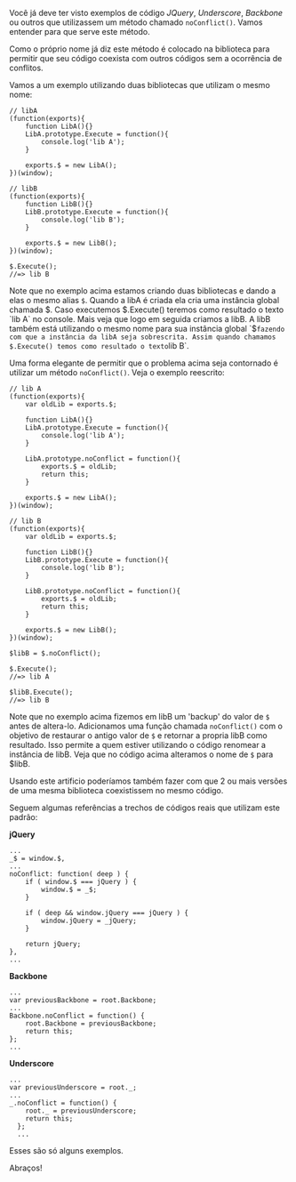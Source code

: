 Você já deve ter visto exemplos de código *JQuery*, *Underscore*, *Backbone* ou outros que utilizassem um método chamado ```noConflict()```. Vamos entender para que serve este método.

Como o próprio nome já diz este método é colocado na biblioteca para permitir que seu código coexista com outros códigos sem a ocorrência de conflitos. 

Vamos a um exemplo utilizando duas bibliotecas que utilizam o mesmo nome:

<pre><code>// libA
(function(exports){
	function LibA(){}
	LibA.prototype.Execute = function(){
		console.log('lib A');
	}
	
	exports.$ = new LibA();
})(window);

// libB
(function(exports){
	function LibB(){}
	LibB.prototype.Execute = function(){
		console.log('lib B');
	}
	
	exports.$ = new LibB();
})(window);

$.Execute();
//=> lib B
</code></pre>

Note que no exemplo acima estamos criando duas bibliotecas e dando a elas o mesmo alias `$`. Quando a libA é criada ela cria uma instância global chamada $. Caso executemos $.Execute() teremos como resultado o texto `lib A` no console. Mais veja que logo em seguida criamos a libB. A libB também está utilizando o mesmo nome para sua instância global `$` fazendo com que a instância da libA seja sobrescrita. Assim quando chamamos $.Execute() temos como resultado o texto `lib B`.

Uma forma elegante de permitir que o problema acima seja contornado é utilizar um método ```noConflict()```. Veja o exemplo reescrito:

<pre><code>// lib A
(function(exports){
	var oldLib = exports.$;
	
	function LibA(){}
	LibA.prototype.Execute = function(){
		console.log('lib A');
	}

	LibA.prototype.noConflict = function(){
		exports.$ = oldLib;
		return this;
	}
	
	exports.$ = new LibA();
})(window);

// lib B
(function(exports){
	var oldLib = exports.$;

	function LibB(){}
	LibB.prototype.Execute = function(){
		console.log('lib B');
	}
	
	LibB.prototype.noConflict = function(){
		exports.$ = oldLib;
		return this;
	}
	
	exports.$ = new LibB();
})(window);

$libB = $.noConflict();

$.Execute();
//=> lib A

$libB.Execute();
//=> lib B
</code></pre>

Note que no exemplo acima fizemos em libB um 'backup' do valor de `$` antes de altera-lo. Adicionamos uma função chamada ```noConflict()``` com o objetivo de restaurar o antigo valor de `$` e retornar a propria libB como resultado. Isso permite a quem estiver utilizando o código renomear a instância de libB. Veja que no código acima alteramos o nome de `$` para $libB.

Usando este artificio poderíamos também fazer com que 2 ou mais versões de uma mesma biblioteca coexistissem no mesmo código.

Seguem algumas referências a trechos de códigos reais que utilizam este padrão:

**jQuery**
<pre><code>...
_$ = window.$,
...
noConflict: function( deep ) {
	if ( window.$ === jQuery ) {
		window.$ = _$;
	}

	if ( deep && window.jQuery === jQuery ) {
		window.jQuery = _jQuery;
	}

	return jQuery;
},
...</code></pre>

**Backbone**
<pre><code>...
var previousBackbone = root.Backbone;
...
Backbone.noConflict = function() {
    root.Backbone = previousBackbone;
    return this;
};
...</code></pre>

**Underscore**
<pre><code>...
var previousUnderscore = root._;
...
_.noConflict = function() {
    root._ = previousUnderscore;
    return this;
  };
  ...</code></pre>
  
Esses são só alguns exemplos.

Abraços!